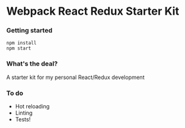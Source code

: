 # Webpack React Redux Starter Kit

### Getting started
```
npm install
npm start
```
### What's the deal?

A starter kit for my personal React/Redux development

### To do
* Hot reloading
* Linting
* Tests!

